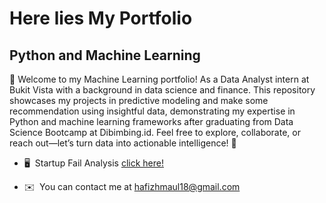 Here lies My Portfolio
======================================================================================================================================

Python and Machine Learning
---------------------------------

👋 Welcome to my Machine Learning portfolio! As a Data Analyst intern at Bukit Vista with a background in data science and finance. This repository showcases my projects in predictive modeling and make some recommendation using insightful data, demonstrating my expertise in Python and machine learning frameworks after graduating from Data Science Bootcamp at Dibimbing.id. Feel free to explore, collaborate, or reach out—let’s turn data into actionable intelligence! 🚀

*   🖥️  Startup Fail Analysis [click here!](https://github.com/hafizhmaul18/Startup_Fail_Analysis)



*   ✉️  You can contact me at [hafizhmaul18@gmail.com](mailto:hafizhmaul18@gmail.com)
